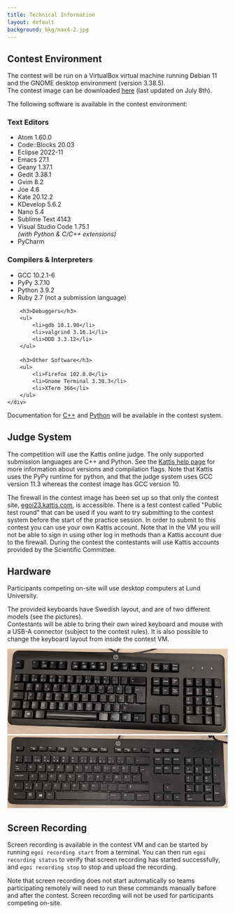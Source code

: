 ```yaml
---
title: Technical Information
layout: default
background: bkg/max4-2.jpg
---
```


## Contest Environment

The contest will be run on a VirtualBox virtual machine running Debian 11 and the GNOME desktop environment (version 3.38.5).<br>
The contest image can be downloaded [here](https://lfs.schmidb.ch/egoi/CGTa46wwOMn9cp47Djp7gQ/egoi23-vm-20230708.ova) (last updated on July 8th).

The following software is available in the contest environment:

<div class="columns-outer">
	<div class="columns-inner">
		<h3>Text Editors</h3>
		<ul>
			<li>Atom 1.60.0</li>
			<li>Code::Blocks 20.03</li>
			<li>Eclipse 2022-11</li>
			<li>Emacs 27.1</li>
			<li>Geany 1.37.1</li>
			<li>Gedit 3.38.1</li>
			<li>Gvim 8.2</li>
			<li>Joe 4.6</li>
			<li>Kate 20.12.2</li>
			<li>KDevelop 5.6.2</li>
			<li>Nano 5.4</li>
			<li>Sublime Text 4143</li>
			<li>Visual Studio Code 1.75.1<br><em>(with Python &amp; C/C++ extensions)</em></li>
			<li>PyCharm</li>
		</ul>
	</div>
	<div class="columns-inner">
		<h3>Compilers & Interpreters</h3>
		<ul>
			<li>GCC 10.2.1-6</li>
			<li>PyPy 3.7.10</li>
			<li>Python 3.9.2</li>
			<li>Ruby 2.7 <span class="fl">(not a submission language)</span></li>
		</ul>

		<h3>Debuggers</h3>
		<ul>
			<li>gdb 10.1.90</li>
			<li>valgrind 3.16.1</li>
			<li>DDD 3.3.12</li>
		</ul>

		<h3>Other Software</h3>
		<ul>
			<li>Firefox 102.8.0</li>
			<li>Gnome Terminal 3.38.3</li>
			<li>XTerm 366</li>
		</ul>
	</div>
</div>

Documentation for <a href="https://en.cppreference.com" target="_blank">C++</a> and <a href="https://docs.python.org/3.8/" target="_blank">Python</a> will be available in the contest system.

<div class="hr"></div>

## Judge System
The competition will use the Kattis online judge. The only supported submission languages are C++ and Python. See the <a href="https://open.kattis.com/help" target="_blank">Kattis help page</a> for more information about versions and compilation flags. Note that Kattis uses the PyPy runtime for python, and that the judge system uses GCC version 11.3 whereas the contest image has GCC version 10.

The firewall in the contest image has been set up so that only the contest site, <a href="https://egoi23.kattis.com" target="_blank">egoi23.kattis.com</a>, is accessible. There is a test contest called "Public test round" that can be used if you want to try submitting to the contest system before the start of the practice session. In order to submit to this contest you can use your own Kattis account. Note that in the VM you will not be able to sign in using other log in methods than a Kattis account due to the firewall. During the contest the contestants will use Kattis accounts provided by the Scientific Committee.

<div class="hr"></div>

## Hardware

Participants competing on-site will use desktop computers at Lund University.

The provided keyboards have Swedish layout, and are of two different models (see the pictures).<br>
Contestants will be able to bring their own wired keyboard and mouse with a USB-A connector (subject to the contest rules).
It is also possible to change the keyboard layout from inside the contest VM.

<img src="/assets/images/keyboard1.jpg" style="max-width: 100%;">
<img src="/assets/images/keyboard2.jpg" style="max-width: 100%;">

<div class="hr"></div>

## Screen Recording

Screen recording is available in the contest VM and can be started by running `egoi recording start` from a terminal.
You can then run `egoi recording status` to verify that screen recording has started successfully, and `egoi recording stop` to stop and upload the recording.

Note that screen recording does not start automatically so teams participating remotely will need to run these commands manually before and after the contest. Screen recording will not be used for participants competing on-site.
